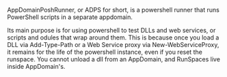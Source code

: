 AppDomainPoshRunner, or ADPS for short, is a powershell runner that runs PowerShell scripts in a separate appdomain.

Its main purpose is for using powershell to test DLLs and web services, or scripts and odules that wrap around them. This is because once you load a DLL via Add-Type-Path or a Web Service proxy via New-WebServiceProxy, it remains for the life of the powershell instance, even if you reset the runspace. You cannot unload a dll from an AppDomain, and RunSpaces live inside AppDomain's.
